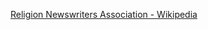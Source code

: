 ﻿[Religion Newswriters Association - Wikipedia](https://en.wikipedia.org/wiki/Religion_Newswriters_Association)